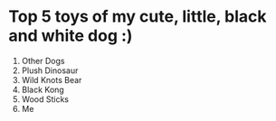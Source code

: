 # Top 5 toys of my cute, little, black and white dog :)
1. Other Dogs
2. Plush Dinosaur
3. Wild Knots Bear
4. Black Kong
5. Wood Sticks
6. Me
